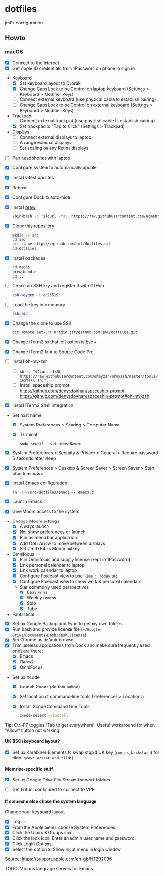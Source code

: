 # dotfiles

jml's configuration

## Howto

### macOS

- [x] Connect to the Internet
- [x] Get Apple ID credentials from 1Password on phone to sign in
- Keyboard
  - [x] Set keyboard layout to Dvorak
  - [x] Change Caps Lock to be Control on laptop keyboard (Settings > Keyboard > Modifier Keys)
  - [ ] Connect external keyboard (use physical cable to establish pairing)
  - [ ] Change Caps Lock to be Control on external keyboard (Settings > Keyboard > Modifier Keys)
- Trackpad
  - [ ] Connect external trackpad (use physical cable to establish pairing)
  - [x] Set trackpad to "Tap to Click" (Settings > Trackpad)
- Displays
  - [ ] Connect external displays to laptop
  - [ ] Arrange external displays
  - [ ] Set scaling on any Retina displays
- [ ] Pair headphones with laptop
- [x] Configure system to automatically update
- [x] Install latest updates
- [x] Reboot
- [x] Configure Dock to auto-hide
- [x] Install [brew](https://brew.sh/)

  ```bash
  /bin/bash -c "$(curl -fsSL https://raw.githubusercontent.com/Homebrew/install/master/install.sh)"
  ```

- [x] Clone this repository

  ```bash
  mkdir -p src
  cd src
  git clone https://github.com/jml/dotfiles.git
  cd dotfiles
  ```

- [x] Install packages

  ```bash
  cd macos
  brew bundle
  cd ..
  ```

- [ ] Create an SSH key and register it with GitHub

  ```bash
  ssh-keygen -t ed25519
  ```

- [ ] Load the key into memory

  ```bash
  ssh-add
  ```

- [x] Change the clone to use SSH

  ```bash
  git remote set-url origin git@github.com:jml/dotfiles.git
  ```

- [x] Change iTerm2 so that left option is Esc +
- [x] Change iTerm2 font to Source Code Pro
- [ ] Install oh-my-zsh
  - [ ] `sh -c "$(curl -fsSL https://raw.githubusercontent.com/ohmyzsh/ohmyzsh/master/tools/install.sh)"`
  - [ ] Install spaceship prompt: https://github.com/denysdovhan/spaceship-prompt
        https://github.com/denysdovhan/spaceship-prompt#oh-my-zsh
- [x] Install iTerm2 Shell Integration

- Set host name
  - [x] System Preferences > Sharing > Computer Name
  - [x] Terminal

    ```console
    sudo scutil --set <HostName>
    ```

- [x] System Preferences > Security & Privacy > General > Require password 5 seconds after sleep
- [x] System Preferences > Desktop & Screen Saver > Screen Saver > Start after 5 minutes

- [x] Install Emacs configuration

  ```bash
  ln -s ~/src/dotfiles/emacs ~/.emacs.d
  ```  
- [x] Launch Emacs
- [x] Give Moom access to the system
- Change Moom settings
  - [x] Always launch
  - [x] Not show preferences on launch
  - [x] Run as menu bar application
  - [x] Add Opt+Arrow to move between displays
  - [x] Set Cmd+F4 as Moom hotkey
- Omnifocus
  - [x] Run Omnifocus and supply license (kept in 1Password)
  - [x] Link personal calendar to laptop
  - [x] Link work calendar to laptop
  - [x] Configure Forecast view to use `Time : Today` tag
  - [x] Configure Forecast view to show work & personal calendars
  - Star commonly used perspectives
    - [x] Easy wins
    - [x] Weekly review
    - [x] Solo
    - [x] Tube
- Fantastical
- [x] Set up Google Backup and Sync to get my own folders
- [x] Run Dash and provide license file (`~/Google Drive/Documents/Dash/dash.license`)
- [x] Set Chrome as default browser
- [x] Trim useless applications from Dock and make sure frequently used ones are there:
  - [x] Emacs
  - [x] iTerm2
  - [x] OmniFocus
- Set up Xcode
  - [x] Launch Xcode (do this online)
  - [x] Set location of command-line tools (Preferences > Locations)
  - [x] Install Xcode Command Line Tools

    ```bash
    xcode-select --install
    ```

Tip: Ctrl-F7 toggles "Tab to get everywhere". Useful workaround for when "Allow" button not working.

#### UK (ISO) keyboard layout?

- [x] Set up Karabiner-Elements to swap stupid UK key (`non_us_backslash`) for tilde (`grave_accent_and_tilde`)

#### Memrise-specific stuff

- [x] Set up Google Drive File Stream for work folders
- [ ] Get Pritunl configured to connect to VPN


#### If someone else chose the system language

Change your keyboard layout

- [x] Log in.
- [x] From the Apple menu, choose System Preferences.
- [x] Click the Users & Groups icon.
- [x] Click the lock icon. Enter an admin user name and password.
- [x] Click Login Options.
- [x] Select the option to Show Input menu in login window.

Source: https://support.apple.com/en-gb/HT202036

TODO: Various language servers for Emacs

